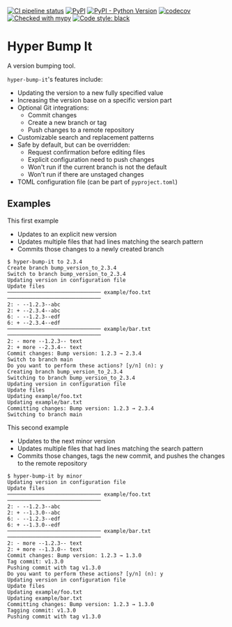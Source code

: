 [![CI pipeline status](https://github.com/plannigan/hyper-bump-it/actions/workflows/main.yml/badge.svg?branch=main)][ci]
[![PyPI](https://img.shields.io/pypi/v/hyper-bump-it)][pypi]
[![PyPI - Python Version](https://img.shields.io/pypi/pyversions/hyper-bump-it)][pypi]
[![codecov](https://codecov.io/gh/plannigan/hyper-bump-it/branch/main/graph/badge.svg?token=V4DADJU0BI)][codecov]
[![Checked with mypy](https://img.shields.io/badge/mypy-checked-blue)][mypy-home]
[![Code style: black](https://img.shields.io/badge/code%20style-black-black.svg)][black-home]

# Hyper Bump It

A version bumping tool.

`hyper-bump-it`'s features include:
* Updating the version to a new fully specified value
* Increasing the version base on a specific version part
* Optional Git integrations:
    * Commit changes
    * Create a new branch or tag
    * Push changes to a remote repository
* Customizable search and replacement patterns
* Safe by default, but can be overridden:
    * Request confirmation before editing files
    * Explicit configuration need to push changes
    * Won't run if the current branch is not the default
    * Won't run if there are unstaged changes
* TOML configuration file (can be part of `pyproject.toml`)

## Examples

This first example

* Updates to an explicit new version
* Updates multiple files that had lines matching the search pattern
* Commits those changes to a newly created branch

```commandline
$ hyper-bump-it to 2.3.4
Create branch bump_version_to_2.3.4
Switch to branch bump_version_to_2.3.4
Updating version in configuration file
Update files
────────────────────────────── example/foo.txt ──────────────────────────────
2: - --1.2.3--abc
2: + --2.3.4--abc
6: - --1.2.3--edf
6: + --2.3.4--edf
────────────────────────────── example/bar.txt ──────────────────────────────
2: - more --1.2.3-- text
2: + more --2.3.4-- text
Commit changes: Bump version: 1.2.3 → 2.3.4
Switch to branch main
Do you want to perform these actions? [y/n] (n): y
Creating branch bump_version_to_2.3.4
Switching to branch bump_version_to_2.3.4
Updating version in configuration file
Update files
Updating example/foo.txt
Updating example/bar.txt
Committing changes: Bump version: 1.2.3 → 2.3.4
Switching to branch main
```

This second example

* Updates to the next minor version
* Updates multiple files that had lines matching the search pattern
* Commits those changes, tags the new commit, and pushes the changes to the remote repository

```commandline
$ hyper-bump-it by minor
Updating version in configuration file
Update files
────────────────────────────── example/foo.txt ──────────────────────────────
2: - --1.2.3--abc
2: + --1.3.0--abc
6: - --1.2.3--edf
6: + --1.3.0--edf
────────────────────────────── example/bar.txt ──────────────────────────────
2: - more --1.2.3-- text
2: + more --1.3.0-- text
Commit changes: Bump version: 1.2.3 → 1.3.0
Tag commit: v1.3.0
Pushing commit with tag v1.3.0
Do you want to perform these actions? [y/n] (n): y
Updating version in configuration file
Update files
Updating example/foo.txt
Updating example/bar.txt
Committing changes: Bump version: 1.2.3 → 1.3.0
Tagging commit: v1.3.0
Pushing commit with tag v1.3.0
```

[ci]: https://github.com/plannigan/hyper-bump-it/actions
[pypi]: https://pypi.org/project/hyper-bump-it/
[codecov]: https://codecov.io/gh/plannigan/hyper-bump-it
[mypy-home]: http://mypy-lang.org/
[black-home]: https://github.com/psf/black
